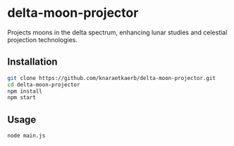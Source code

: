 # delta-moon-projector

Projects moons in the delta spectrum, enhancing lunar studies and celestial projection technologies.

## Installation

```bash
git clone https://github.com/knaraetkaerb/delta-moon-projector.git
cd delta-moon-projector
npm install
npm start
```

## Usage
```bash
node main.js
```

